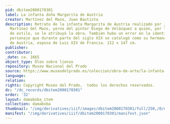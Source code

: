 ```yaml
---
pid: dbitem2000170301
label: La infanta doña Margarita de Austria
creator: Martínez del Mazo, Juan Bautista
description: Retrato de la infanta Margarita de Austria realizado por Juan Bautista
  Martínez del Mazo, yerno del pintor Diego de Velázquez a quien, por la similitud
  de estilo, se le atribuyó la obra. También hubo un error en la identificación del
  personaje que durante parte del siglo XIX se catalogó como su hermana María Teresa
  de Austria, esposa de Luis XIV de Francia. 212 x 147 cm.
publisher:
contributor:
_date: ca. 1665
object_type: Óleo sobre lienzo
repository: Museo Nacional del Prado
source: https://www.museodelprado.es/coleccion/obra-de-arte/la-infanta-doa-margarita-de-austria/88462bf7-a4f2-4238-901e-8541105293d5
language:
relation:
rights: Copyright Museo del Prado,  todos los derechos reservados.
dc: "/dc_records/dbitem2000170301"
order: '32'
layout: damaboba_item
collection: damaboba
thumbnail: "/img/derivatives/iiif/images/dbitem2000170301/full/250,/0/default.jpg"
manifest: "/img/derivatives/iiif/dbitem2000170301/manifest.json"
---
```


